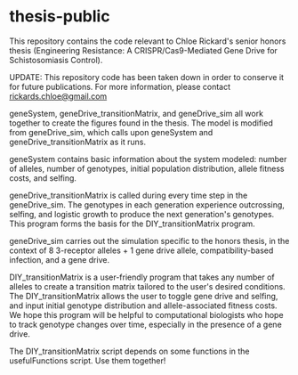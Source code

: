 # thesis-public

This repository contains the code relevant to Chloe Rickard's senior honors thesis (Engineering Resistance: A CRISPR/Cas9-Mediated Gene Drive for Schistosomiasis Control).

UPDATE: This repository code has been taken down in order to conserve it for future publications. For more information, please contact rickards.chloe@gmail.com

geneSystem, geneDrive_transitionMatrix, and geneDrive_sim all work together to create the figures found in the thesis.  The model is modified from geneDrive_sim, which calls upon geneSystem and geneDrive_transitionMatrix as it runs.

geneSystem contains basic information about the system modeled: number of alleles, number of genotypes, initial population distribution, allele fitness costs, and selfing.

geneDrive_transitionMatrix is called during every time step in the geneDrive_sim.  The genotypes in each generation experience outcrossing, selfing, and logistic growth to produce the next generation's genotypes.  This program forms the basis for the DIY_transitionMatrix program.

geneDrive_sim carries out the simulation specific to the honors thesis, in the context of 8 3-receptor alleles + 1 gene drive allele, compatibility-based infection, and a gene drive. 

DIY_transitionMatrix is a user-friendly program that takes any number of alleles to create a transition matrix tailored to the user's desired conditions.  The DIY_transitionMatrix allows the user to toggle gene drive and selfing, and input initial genotype distribution and allele-associated fitness costs.  We hope this program will be helpful to computational biologists who hope to track genotype changes over time, especially in the presence of a gene drive.

The DIY_transitionMatrix script depends on some functions in the usefulFunctions script. Use them together!
